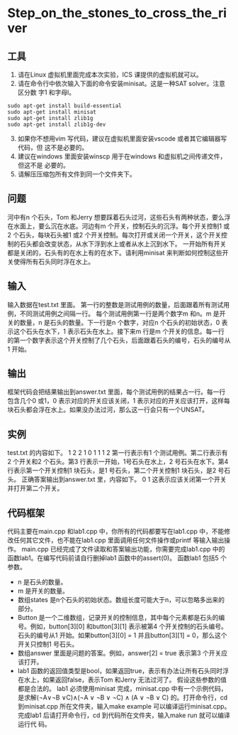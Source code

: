 # Step_on_the_stones_to_cross_the_river
## 工具
1. 请在Linux 虚拟机里面完成本次实验，ICS 课提供的虚拟机就可以。
2. 请在命令行中依次输入下面的命令安装minisat。这是一种SAT solver。注意区分数
字1 和字母l。
```
sudo apt-get install build-essential
sudo apt-get install minisat
sudo apt-get install zlib1g
sudo apt-get install zlib1g-dev
```
3. 如果你不想用vim 写代码，建议在虚拟机里面安装vscode 或者其它编辑器写代码，但
这不是必要的。
4. 建议在windows 里面安装winscp 用于在windows 和虚拟机之间传递文件，但这不是
必要的。
5. 请解压压缩包所有文件到同一个文件夹下。
## 问题
河中有n 个石头，Tom 和Jerry 想要踩着石头过河，这些石头有两种状态，要么浮在水面上，要么沉在水底。河边有m 个开关，控制石头的沉浮。每个开关控制1 或2 个石头，每块石头被1 或2 个开关控制。每次打开或关闭一个开关，这个开关控制的石头都会改变状态，从水下浮到水上或者从水上沉到水下。
一开始所有开关都是关闭的，石头有的在水上有的在水下。请利用minisat 来判断如何控制这些开关使得所有石头同时浮在水上。
## 输入
输入数据在test.txt 里面。
第一行的整数是测试用例的数量，后面跟着所有测试用例，不同测试用例之间隔一行。
每个测试用例第一行是两个数字m 和n。m 是开关的数量，n 是石头的数量。下一行是n 个数字，对应n 个石头的初始状态，0 表示这个石头在水下，1 表示石头在水上。接下来m 行是m 个开关的信息。每一行的第一个数字表示这个开关控制了几个石头，后面跟着石头的编号，石头的编号从1 开始。
## 输出
框架代码会把结果输出到answer.txt 里面，每个测试用例的结果占一行。每一行包含几个0 或1，0 表示对应的开关应该关闭，1 表示对应的开关应该打开，这样每块石头都会浮在水上。如果没办法过河，那么这一行会只有一个UNSAT。
## 实例
test.txt 的内容如下。
1
2 2
1 0
1 1
1 2
第一行表示有1 个测试用例。第二行表示有2 个开关和2 个石头。第3 行表示一开始，1号石头在水上，2 号石头在水下。第4 行表示第一个开关控制1 块石头，是1 号石头，第二个开关控制1 块石头，是2 号石头。
正确答案输出到answer.txt 里，内容如下。
0 1
这表示应该关闭第一个开关并打开第二个开关。
## 代码框架
代码主要在main.cpp 和lab1.cpp 中，你所有的代码都要写在lab1.cpp 中，不能修改任何其它文件，也不能在lab1.cpp 里面调用任何文件操作或printf 等输入输出操作。
main.cpp 已经完成了文件读取和答案输出功能，你需要完成lab1.cpp 中的函数lab1。在编写代码前请自行删掉lab1 函数中的assert(0)。
函数lab1 包括5 个参数。
- n 是石头的数量。
- m 是开关的数量。
- 数组states 是n个石头的初始状态。数组长度可能大于n，可以忽略多出来的部分。
- Button 是一个二维数组，记录开关的控制信息，其中每个元素都是石头的编号。例如，button[3][0] 和button[3][1] 表示被第4 个开关控制的石头编号。石头的编号从1 开始。如果button[3][0] = 1 并且button[3][1] = 0，那么这个开关只控制1 号石头。
- 数组answer 里面是问题的答案。例如，answer[2] = true 表示第3 个开关应该打开。
- lab1 函数的返回值类型是bool，如果返回true，表示有办法让所有石头同时浮在水上，如果返回false，表示Tom 和Jerry 无法过河了。
假设这些参数的值都是合法的。
lab1 必须使用minisat 完成，minisat.cpp 中有一个示例代码，是求解(¬A∨¬B ∨C)∧(¬A ∨ ¬B ∨ ¬C) ∧ (A ∨ ¬B ∨ C) 的。打开命令行，cd 到minisat.cpp 所在文件夹，输入make example 可以编译运行minisat.cpp。
完成lab1 后请打开命令行，cd 到代码所在文件夹，输入make run 就可以编译运行代
码。
